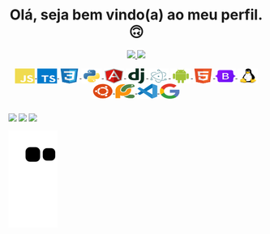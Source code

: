 

<h1 align="center"> Olá, seja bem vindo(a) ao meu perfil.🙃 </h1>

<div align="center">
  <a href="https://github.com/pmela">
  <img  height="180em" src="https://github-readme-stats.vercel.app/api?username=pmela&show_icons=true&theme=dark&include_all_commits=true&count_private=true&text_color=E6F1FE&icon_color=884CFF&title_color=884CFF&bg_color=161b22"/>
  <img height="180em" src="https://github-readme-stats.vercel.app/api/top-langs/?username=pmela&layout=compact&langs_count=7&theme=dark&title_color=884CFF&bg_color=161b22&text_color=E6F1FE"/>
      
</div>
   
<div align="center" style="display: inline_block"><br>
  <img align="center" height="30" width="40" src="https://raw.githubusercontent.com/devicons/devicon/master/icons/javascript/javascript-plain.svg">
  <img align="center" height="30" width="40" src="https://raw.githubusercontent.com/devicons/devicon/master/icons/typescript/typescript-plain.svg">
  <img align="center" height="30" width="40" src="https://raw.githubusercontent.com/devicons/devicon/master/icons/css3/css3-original.svg">
  <img align="center" height="30" width="40" src="https://raw.githubusercontent.com/devicons/devicon/master/icons/python/python-original.svg">

  <img align="center" height="30" width="40" src="https://raw.githubusercontent.com/devicons/devicon/master/icons/angularjs/angularjs-original.svg">
  <img align="center" height="30" width="40" src="https://raw.githubusercontent.com/devicons/devicon/master/icons/django/django-plain.svg">
  <img align="center" height="30" width="40" src="https://raw.githubusercontent.com/devicons/devicon/master/icons/electron/electron-original.svg">
  <img align="center" height="30" width="40" src="https://raw.githubusercontent.com/devicons/devicon/master/icons/android/android-original.svg">

  <img align="center" height="30" width="40" src="https://raw.githubusercontent.com/devicons/devicon/master/icons/html5/html5-original.svg">
  <img align="center" height="30" width="40" src="https://raw.githubusercontent.com/devicons/devicon/master/icons/bootstrap/bootstrap-original.svg">



  <img align="center" height="30" width="40" src="https://raw.githubusercontent.com/devicons/devicon/master/icons/linux/linux-original.svg">
  <img align="center" height="30" width="40" src="https://raw.githubusercontent.com/devicons/devicon/master/icons/ubuntu/ubuntu-plain.svg">

  <img align="center" height="30" width="40" src="https://raw.githubusercontent.com/devicons/devicon/master/icons/pycharm/pycharm-original.svg">
  <img align="center" height="30" width="40" src="https://raw.githubusercontent.com/devicons/devicon/master/icons/vscode/vscode-original.svg">
  <img align="center" height="30" width="40" src="https://raw.githubusercontent.com/devicons/devicon/master/icons/google/google-original.svg">
  
</div>
  
  ##
 
<div> 
 
  <a href="https://www.instagram.com/pamela___araujo/" target="_blank"><img src="https://img.shields.io/badge/-Instagram-%23E4405F?style=for-the-badge&logo=instagram&logoColor=white" target="_blank"></a>
  <a href = "mailto:pmelaeduarda2015@gmail.com"><img src="https://img.shields.io/badge/-Gmail-%23333?style=for-the-badge&logo=gmail&logoColor=white" target="_blank"></a>
  <a href="https://www.linkedin.com/in/pamela-araujo-pxtech/" target="_blank"><img src="https://img.shields.io/badge/-LinkedIn-%230077B5?style=for-the-badge&logo=linkedin&logoColor=white" target="_blank"></a> 
 
  ![Snake animation](https://github.com/pmela/pmela/blob/output/github-contribution-grid-snake.svg)
 
</div>

